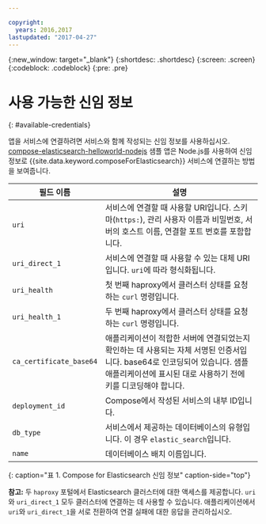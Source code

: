 ```yaml
---

copyright:
  years: 2016,2017
lastupdated: "2017-04-27"
---
```


{:new_window: target="_blank"}
{:shortdesc: .shortdesc}
{:screen: .screen}
{:codeblock: .codeblock}
{:pre: .pre}

# 사용 가능한 신임 정보
{: #available-credentials}

앱을 서비스에 연결하려면 서비스와 함께 작성되는 신임 정보를 사용하십시오. [compose-elasticsearch-helloworld-nodejs](https://github.com/IBM-Bluemix/compose-elasticsearch-helloworld-nodejs) 샘플 앱은 Node.js를 사용하여 신임 정보로 {{site.data.keyword.composeForElasticsearch}} 서비스에 연결하는 방법을 보여줍니다. 

필드 이름 |설명
----------|-----------
`uri`|서비스에 연결할 때 사용할 URI입니다. 스키마(`https:`), 관리 사용자 이름과 비밀번호, 서버의 호스트 이름, 연결할 포트 번호를 포함합니다.
`uri_direct_1`|서비스에 연결할 때 사용할 수 있는 대체 URI입니다. `uri`에 따라 형식화됩니다.
`uri_health`|첫 번째 haproxy에서 클러스터 상태를 요청하는 `curl` 명령입니다.
`uri_health_1`|두 번째 haproxy에서 클러스터 상태를 요청하는 `curl` 명령입니다.
`ca_certificate_base64`|애플리케이션이 적합한 서버에 연결되었는지 확인하는 데 사용되는 자체 서명된 인증서입니다. base64로 인코딩되어 있습니다. 샘플 애플리케이션에 표시된 대로 사용하기 전에 키를 디코딩해야 합니다.
`deployment_id`|Compose에서 작성된 서비스의 내부 ID입니다.
`db_type`|서비스에서 제공하는 데이터베이스의 유형입니다. 이 경우 `elastic_search`입니다.
`name`|데이터베이스 배치 이름입니다.
{: caption="표 1. Compose for Elasticsearch 신임 정보" caption-side="top"}

**참고:** 두 `haproxy` 포털에서 Elasticsearch 클러스터에 대한 액세스를 제공합니다. `uri`와 `uri_direct_1` 모두 클러스터에 연결하는 데 사용할 수 있습니다. 애플리케이션에서 `uri`와 `uri_direct_1`을 서로 전환하여 연결 실패에 대한 응답을 관리하십시오. 
